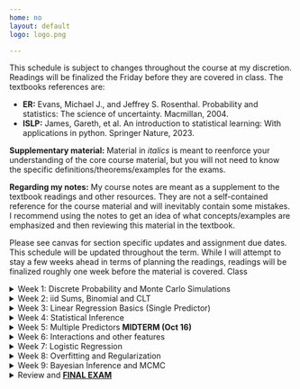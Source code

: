 ```yaml
---
home: no
layout: default
logo: logo.png

---
```



This schedule is subject to changes throughout the course at my discretion. Readings will be finalized the Friday before they are covered in class.  The textbooks references are: 
* <strong>ER:</strong> Evans, Michael J., and Jeffrey S. Rosenthal. Probability and statistics: The science of uncertainty. Macmillan, 2004.
* <strong>ISLP:</strong> James, Gareth, et al. An introduction to statistical learning: With applications in python. Springer Nature, 2023.
<!-- * <strong>ROS:</strong> Gelman, Andrew, Jennifer Hill, and Aki Vehtari. Regression and other stories. Cambridge University Press, 2021. -->

<strong> Supplementary material:</strong>  Material in <i>italics</i> is meant to reenforce your understanding of the core course material, but you will not need to know the specific definitions/theorems/examples for the exams. 

<strong> Regarding my notes:</strong> My course notes are meant as a supplement to the textbook readings and other resources. They are not a self-contained reference for the course material and will inevitably contain some mistakes. I recommend using the notes to get an idea of what concepts/examples are emphasized and then reviewing this material in the textbook. 


Please see canvas for section specific updates and assignment due dates. This schedule will be updated throughout the term. While I will attempt to stay a few weeks ahead in terms of planning the readings, readings will be finalized roughly one week before the material is covered. Class 


<!-- ################################################################################################################ -->
<!-- ################################################################################################################ -->
<details>
<summary>Week 1: Discrete Probability and Monte Carlo Simulations</summary>

<h3>Topics:</h3>
<ul>
  <li>Familiarity with basic concepts in probability (events, probability distribution) (Monday)</li>
  <li>Independence and conditioning  (Wednesday)</li>
  <li><strong>Computation:</strong>  Basics of Python programming (arrays, <s>Dataframes</s> (moved to week 3), plotting), The concept of Monte Carlo simulation (Friday)</li>
</ul>

<h3>Class material</h3>
<ul>
  <!-- <li> <a href = "/course_documents/1_discrete_models/1_notes.pdf">Notes</a></li> -->
  <li> <strong>Class notes: </strong><a href = "course_documents/Math50_week1M.pdf">Monday (9/16)</a>, <a href = "course_documents/Math50-w1W.pdf">Wednesday (9/18)</a> </li>
  <li> <a href = "https://colab.research.google.com/drive/1PKX55UnkkO2qQFPdcdcg06rRYGBjXOeC?usp=sharing">Colab notebook (9/20)</a>  </li>
</ul>


<h3>Reading:</h3>
<ul>
  <li>
    <strong>ER:</strong>
    <ul>
      <li>1.1 (Intro)</li>
      <li>1.2 (Probability models)</li>
      <li><i>1.3 (Properties of probability models)</i></li>
      <li>2.1 (Random variables): Definition 2.1.1 </li>
      <li>1.5/2.8 (Conditional probability): Definition 1.5.1, Theorem 1.5.1, Theorem 1.5.2, Definitions 1.5.2 and 1.5.3 </li>
    </ul>
    <!-- <b>Note:</b> There is a lot of material in these chapters that I won't cover in detail; refer to the notes for specific definitions and Theorems. The most important concept is conditional probability (1.5). -->
  </li>
  <li>
    <strong>ISP:</strong>
    <ul>
      <li>2.3 (python tutorial) --  I use <code>np.random</code> instead of <code>np.random.default_rng</code>.  </li>
    </ul>
    <strong>Other:</strong>
    <ul>
      <li>Review the <a href="index.html">course policies</a>  and this schedule  </li>
    </ul>
  </li>
</ul>

<!-- 
<h3>Assignments due:</h3>
<ul>
  <li>Review the python tutorial from ISP</li>
</ul> -->

</details>

<!-- ################################################################################################################ -->
<!-- ################################################################################################################ -->
<details>
<summary>Week 2: iid Sums, Binomial and CLT</summary>

<h3>Topics:</h3>
<ul>
  <li>Expectations and variances, conditional expectation (Monday)</li>
  <li>Binomial distribution, LLN (Monday)</li>
  <li><strong>Computation:</strong> Monte Carlo simulation, histogram, numerical illustration of CLT   (Wednesday) </li>
  <li>Continuous probability distributions and probability density , Central Limit Theorem and Normal distribution (Friday)</li>
</ul>

<h3>Class material</h3>
<ul>
 <li><strong>Class notes: </strong>
 <ul>
 <li><a href = "course_documents/Math50-w2M_DRAFT.pdf">Monday (9/23) DRAFT</a></li> 
 <li><a href = "course_documents/Math50-w2M_CLASS.pdf">Monday (9/23) Class</a></li>
<li><a href = "course_documents/Math50-w2F_DRAFT.pdf">Friday (9/27) DRAFT</a></li>
  </ul></li>

 <li><strong>Code: </strong>
 <ul>
  <li> <a href = "https://colab.research.google.com/drive/1WdyY-RixRxbewVAsfGGNoIB4UQlfsxMS?usp=drive_link">Colab notebook (9/25)</a></li>
</ul></li>
</ul>



<h3>Reading:</h3>
<ul>
<li> <strong>ER:</strong>
  <ul>
    <li>3.1 and 3.2 (Expectations) </li>
    <li>3.5 (conditional expectation)</li>
    <li>3.3 (Variance and covariance)</li>
    <li><i>2.3 (Discrete distributions) </i></li>
    <li>2.4 (Continuous)</li>
    <li><i>4.2.1/4.4.1 (Law of large numbers/Central Limit Theorem):</i> You will not need to know the more technical definitions in the textbook, only the intuition behind these results. The CLT theorem video referenced below is extremely helpful for this.   </li>
  </ul>
  </li>
</ul>

  <li><strong>Addition resources</strong> (from 3Blue1Brown):
  <ul>
  <li><a href = "https://www.youtube.com/watch?v=U_85TaXbeIo">Simple proof of Bayes' Theorem</a> </li>
  <li><a href = "https://www.youtube.com/watch?v=8idr1WZ1A7Q">Binomial distribution</a> </li>
  <li><a href = "https://www.youtube.com/watch?v=zeJD6dqJ5lo">Central Limit Theorem</a> </li>
  </ul>
  </li>


<h3>Assignments due:</h3>
<ul>
  <li><a href = "course_documents/Math50_hw1.pdf">HW1</a> </li>
</ul>

</details>

<!-- ################################################################################################################ -->
<!-- ################################################################################################################ -->
<details>
<summary>Week 3: Linear Regression Basics (Single Predictor)</summary>

<h3>Topics:</h3>
<ul>
  <li>Properties of Normal random variables (Monday)</li>
  <li>Single-predictor regression as conditional model (Monday)</li>
  <li>Correlation coefficients, R-squared, autogregressive models (Wednesday)</li>
  <li>Least squares (Wednesday)</li>
  <li><strong>Computation:</strong> Simulating regression models and working with tabular data (Dataframes) (Friday)</li>
</ul>

<h3>Class material</h3>
<ul>
  <li> <strong>Class notes:</strong>
    <ul>
    <li><a href = "course_documents/Math50_w3-OLD-2023.pdf">Class notes from 2023</a> </li>
    <li><a href = "course_documents/Math50-w3M_DRAFT.pdf">Monday (9/30) DRAFT </a> </li>
    <li><a href = "course_documents/Math50-w3MW.pdf">Monday (9/30) CLASS </a> </li>
    </ul>
    </li>
  <li><strong>Code:</strong>
  <ul>
   <li><a href ="https://colab.research.google.com/drive/1nkuxp_giX9P7L-EP4dnwn_xS8r7rckSv?usp=sharing">Colab notebook (10/7)</a></li>
   </ul>
   </li>
</ul>

<h3>Reading:</h3>
<ul>
<li> <strong>ER:</strong>
  <ul>
    <li>4.6 (Properties of Normal distribution) </li>
    <li>Definition 3.3.3 covariance </li>
    <li>10.1 (related variables): Example 10.1.1 </li>
    <li>10.3.2 (Simple lineage regression model): Example 10.3.3. Use slightly different notation (e.g. instead of b I write a hat over the regression coefficient to indicate its estimate). You can skip Theorem 10.3.2, 10.3.3 and 10.3.4 for now.  </li>
  </ul>
  </li>
</ul>

<h3>Assignments due:</h3>
<ul>
  <li><a href = "course_documents/Math50_hw2.pdf">HW2</a> </li>
  <li>HW1 Self-evaluation</li>
</ul>

</details>


<!-- ################################################################################################################ -->
<!-- ################################################################################################################ -->
<details>
<summary>Week 4: Statistical Inference</summary>

<h3>Topics:</h3>
<ul>
  <li> <strong>Computation:</strong> Finish regression examples in python and talk about coefficient of determination </li> 
  <li>Properties of Estimators, sample distribution (Wednesday) </li>
  <li>Confidence intervals (Wednesday) </li>
  <li><strong>Computation:</strong> Hands on examples in <code>statsmodels</code> (Friday)</li>
</ul>

<h3>Reading:</h3>
<ul>
<li><strong><a href = "https://users.aalto.fi/~ave/ROS.pdf">Regression and Other stories </a></strong>
  <ul>
  <li>Chapter 4: Read the entire chapter (it's not too technical), but 4.2 and 4.4 are especially important. </li>
  </ul>
</li>
<li> <strong>ER (OPTIONAL): These are optional if you would prefer a more technical treatment. </strong>
  <ul>
    <li>6.1 and 6.3</li>
  </ul>
  </li>
<li> <strong>ISP  (OPTIONAL): This is helpful if you would like additional examples in Python.</strong>
  <ul>
    <li>3.1 (Linear regression)  </li>
  </ul>
  </li>
</ul>

<h3>Class material</h3>
<ul>
  <li> <strong>Class notes:</strong>
    <ul>
    <li><a href = "course_documents/Math50_w4-OLD-2023.pdf">Class notes from 2023</a> </li>
    <li><a href = "course_documents/Math50-w4MW_DRAFT.pdf">Monday and Wednesday (10/7,10/9) DRAFT </a> </li>
    </ul>
    </li>
  <li><strong>Code:</strong>
  <ul>
   <li><a href = "">Colab notebook</a></li>
   </ul>
   </li>
</ul>

<h3>Assignments due:</h3>
<ul>
  <li>HW3 Due date pushed to Week 5</li>
  <li>HW2 Self-evaluation</li>
</ul>

</details>


<!-- ################################################################################################################ -->
<!-- ################################################################################################################ -->
<details>
<summary>Week 5: Multiple Predictors <strong>MIDTERM (Oct 16) </strong></summary>

<h3>Topics:</h3>
<ul>
  <li>Hypothesis testing (Monday)</li>
  <li>Introduction to regression with multiple predictors (Friday)</li>
  <li>Interpretation of regression coefficients</li>
  <li><strong>Computation:</strong> Performing multivariate regression in <code>statsmodels</code> and data visualization (Friday)</li>
</ul>

<h3>Reading:</h3>
<ul>
  <li>[TBD]</li>
</ul>

<h3>Assignments due:</h3>
<ul>
  <li>Midterm</li>
  <li><a href = "course_documents/Math50_hw3.pdf">HW3</a> </li>
</ul>

</details>


<!-- ################################################################################################################ -->
<!-- ################################################################################################################ -->
<details>
<summary>Week 6: Interactions and other features </summary>

<h3>Topics:</h3>
<ul>
  <li> Colinearity (Monday)</li>
  <li> Adding interactions to regression models (Monday) </li>
  <li> Nonlinear models, the concept of feature space  (Wednesday)</li>
  <li> Model selection, cross validation (Wednesday)</li>
  <li><strong>EXAM</strong> (Friday) </li>
</ul>

<h3>Reading:</h3>
<ul>
  <li>[TBD]</li>
</ul>

<h3>Assignments due:</h3>
<ul>
  <li>HW5</li>
  <li>HW4 Self-evaluation</li>
</ul>

</details>

<!-- ################################################################################################################ -->
<!-- ################################################################################################################ -->
<details>
<summary>Week 7: Logistic Regression</summary>

<h3>Topics:</h3>
<ul>
  <li>Logistic function (Modany) </li>
  <li>Logistic regression vs. binning (Monday)</li>
  <li>Categorical regression (Wednesday)</li>
  <li>Fitting logistic models in <code>statsmodels</code></li>
</ul>

<h3>Reading:</h3>
<ul>
  <li>[TBD]</li>
</ul>

<h3>Assignments due:</h3>
<ul>
  <li>HW6</li>
  <li>HW5 Self-evaluation</li>
</ul>

</details>

<!-- ################################################################################################################ -->
<!-- ################################################################################################################ -->
<details>
<summary>Week 8: Overfitting and Regularization</summary>

<h3>Topics:</h3>
<ul>
  <li>[TBD]</li>
</ul>

<h3>Reading:</h3>
<ul>
  <li>[TBD]</li>
</ul>

<h3>Assignments due:</h3>
<ul>
  <li>HW7</li>
  <li>HW6 Self-evaluation</li>
</ul>
</details>

<!-- ################################################################################################################ -->
<!-- ################################################################################################################ -->
<details>
<summary>Week 9: Bayesian Inference and MCMC</summary>

<h3>Topics:</h3>
<ul>
  <li>[TBD]</li>
</ul>

<h3>Reading:</h3>
<ul>
  <li>[TBD]</li>
</ul>

<h3>Assignments due:</h3>
<ul>
  <li>HW8</li>
  <li>HW7 Self-evaluation</li>
</ul>
</details>

<!-- ################################################################################################################ -->
<!-- ################################################################################################################ -->
<details>
<summary> Review and <a href = "https://www.dartmouth.edu/reg/calendar/exams/exams24-25.html"><strong> FINAL EXAM</strong>  </a>  </summary>



<h3>Review:</h3>
<ul>
  <li>[TBD]/li>
</ul>


</details>

